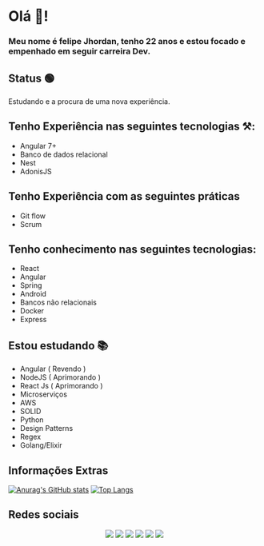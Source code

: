 # Olá 🦗!
### Meu nome é felipe Jhordan, tenho 22 anos e estou focado e empenhado em seguir carreira Dev.
## Status  🟢
Estudando e a procura de uma nova experiência.
## Tenho Experiência nas seguintes tecnologias ⚒:
- Angular 7+
- Banco de dados relacional
- Nest
- AdonisJS
## Tenho Experiência com as seguintes práticas
- Git flow
- Scrum
## Tenho conhecimento nas seguintes tecnologias:
- React
- Angular
- Spring
- Android
- Bancos não relacionais
- Docker
- Express
## Estou estudando 📚
- Angular ( Revendo )
- NodeJS ( Aprimorando ) 
- React Js ( Aprimorando )
- Microserviços
- AWS
- SOLID 
- Python
- Design Patterns
- Regex 
- Golang/Elixir

## Informações Extras

[![Anurag's GitHub stats](https://github-readme-stats.vercel.app/api?username=felipejhordan&theme=chartreuse-dark)](https://github.com/felipejhordan/github-readme-stats)
[![Top Langs](https://github-readme-stats.vercel.app/api/top-langs/?username=felipejhordan&layout=compact&langs_count=8&hide=vue,scss&theme=chartreuse-dark)](https://github.com/anuraghazra/github-readme-stats)
<br/>


## Redes sociais
<div align="center">
    <a href="https://www.instagram.com/felipejhordan.alves/" target="_blank"><img
            src="https://img.shields.io/badge/-Instagram-%23E4405F?style=for-the-badge&logo=instagram&logoColor=white"
            target="_blank"></a>
    <a href="https://gitlab.com/FelipeJhordan" target="_blank"><img
            src="https://img.shields.io/badge/gitlab-%23181717.svg?style=for-the-badge&logo=gitlab&logoColor=white"
            target="_blank"></a>
    <a href="https://www.linkedin.com/in/felipe-jhordan-maciel-alves-5b191917b/" target="_blank"><img
            src="https://img.shields.io/badge/-LinkedIn-%230077B5?style=for-the-badge&logo=linkedin&logoColor=white"
            target="_blank"></a>
    <a href="https://portifolio-v2.vercel.app/" target="_blank"><img
            src="https://img.shields.io/badge/website-000000?style=for-the-badge&logo=About.me&logoColor=white"
            target="_blank"></a>
  <a href="https://github.com/FelipeJhordanSecondary" target="_blank"><img
            src="https://img.shields.io/badge/github-%23121011.svg?style=for-the-badge&logo=github&logoColor=white"
            target="_blank"></a>
  <a href="https://www.hackerrank.com/felipejordan_al1" target="_blank"><img
            src="https://img.shields.io/badge/-Hackerrank-2EC866?style=for-the-badge&logo=HackerRank&logoColor=white"
            target="_blank"></a>
 </div>


